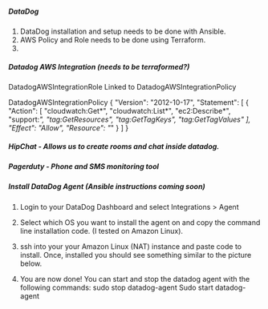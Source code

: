 ##### DataDog
1.  DataDog installation and setup needs to be done with Ansible.
2.  AWS Policy and Role needs to be done using Terraform.
3.

##### Datadog AWS Integration (needs to be terraformed?)

DatadogAWSIntegrationRole
Linked to DatadogAWSIntegrationPolicy

DatadogAWSIntegrationPolicy
{
	"Version": "2012-10-17",
	"Statement": [
    	{
        	"Action": [
            	"cloudwatch:Get*",
            	"cloudwatch:List*",
            	"ec2:Describe*",
            	"support:*",
            	"tag:GetResources",
            	"tag:GetTagKeys",
            	"tag:GetTagValues"
        	],
        	"Effect": "Allow",
        	"Resource": "*"
    	}
	]
}



##### HipChat - Allows us to create rooms and chat inside datadog.
##### Pagerduty - Phone and SMS monitoring tool

##### Install DataDog Agent (Ansible instructions coming soon)
1.	Login to your DataDog Dashboard and select Integrations > Agent

2.	Select which OS you want to install the agent on and copy the command line installation code. (I tested on Amazon Linux).
3.	ssh into your your Amazon Linux (NAT) instance and paste code to install. Once, installed you should see something similar to the picture below.
 4. You are now done! You can start and stop the datadog agent with the following commands:
	sudo stop datadog-agent
	Sudo start datadog-agent
